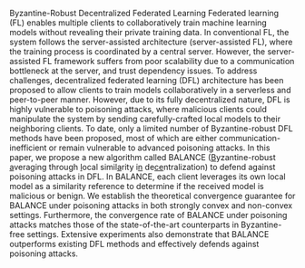 

Byzantine-Robust Decentralized Federated Learning
Federated learning (FL) enables multiple clients to collaboratively train machine learning models without revealing their private training data. In conventional FL, the system follows the server-assisted architecture (server-assisted FL), where the training process is coordinated by a central server. However, the server-assisted FL framework suffers from poor scalability due to a communication bottleneck at the server, and trust dependency issues. To address challenges, decentralized federated learning (DFL) architecture has been proposed to allow clients to train models collaboratively in a serverless and peer-to-peer manner. However, due to its fully decentralized nature, DFL is highly vulnerable to poisoning attacks, where malicious clients could manipulate the system by sending carefully-crafted local models to their neighboring clients. To date, only a limited number of Byzantine-robust DFL methods have been proposed, most of which are either communication-inefficient or remain vulnerable to advanced poisoning attacks. In this paper, we propose a new algorithm called BALANCE (<u>B</u>yzantine-robust <u>a</u>veraging through <u>l</u>ocal simil<u>a</u>rity i<u>n</u> de<u>ce</u>ntralization) to defend against poisoning attacks in DFL. In BALANCE, each client leverages its own local model as a similarity reference to determine if the received model is malicious or benign. We establish the theoretical convergence guarantee for BALANCE under poisoning attacks in both strongly convex and non-convex settings. Furthermore, the convergence rate of BALANCE under poisoning attacks matches those of the state-of-the-art counterparts in Byzantine-free settings. Extensive experiments also demonstrate that BALANCE outperforms existing DFL methods and effectively defends against poisoning attacks.
